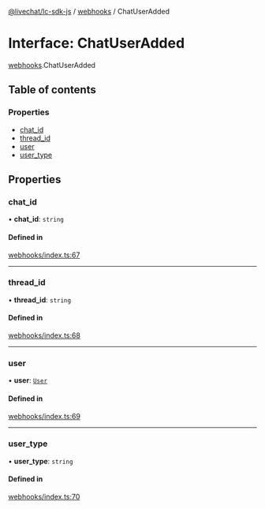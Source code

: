 [@livechat/lc-sdk-js](../README.md) / [webhooks](../modules/webhooks.md) / ChatUserAdded

# Interface: ChatUserAdded

[webhooks](../modules/webhooks.md).ChatUserAdded

## Table of contents

### Properties

- [chat\_id](webhooks.ChatUserAdded.md#chat_id)
- [thread\_id](webhooks.ChatUserAdded.md#thread_id)
- [user](webhooks.ChatUserAdded.md#user)
- [user\_type](webhooks.ChatUserAdded.md#user_type)

## Properties

### chat\_id

• **chat\_id**: `string`

#### Defined in

[webhooks/index.ts:67](https://github.com/livechat/lc-sdk-js/blob/11cc290/src/webhooks/index.ts#L67)

___

### thread\_id

• **thread\_id**: `string`

#### Defined in

[webhooks/index.ts:68](https://github.com/livechat/lc-sdk-js/blob/11cc290/src/webhooks/index.ts#L68)

___

### user

• **user**: [`User`](../modules/agent_structures.md#user)

#### Defined in

[webhooks/index.ts:69](https://github.com/livechat/lc-sdk-js/blob/11cc290/src/webhooks/index.ts#L69)

___

### user\_type

• **user\_type**: `string`

#### Defined in

[webhooks/index.ts:70](https://github.com/livechat/lc-sdk-js/blob/11cc290/src/webhooks/index.ts#L70)
